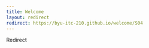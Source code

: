 ```yaml
---
title: Welcome
layout: redirect
redirect: https://byu-itc-210.github.io/welcome/S04
---
```

Redirect